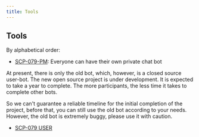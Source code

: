 ```yaml
---
title: Tools
---
```


## Tools

By alphabetical order:

- <a href="/pm/" target="_blank">SCP-079-PM</a>: 
Everyone can have their own private chat bot

At present, there is only the old bot, which, however, is a closed source 
user-bot. The new open source project is under development. It is 
expected to take a year to complete. The more participants, the less 
time it takes to complete other bots.

So we can't guarantee a reliable timeline for the initial completion of 
the project, before that, you can still use the old bot according to 
your needs. However, the old bot is extremely buggy, please use it 
with caution.

- <a href="https://t.me/SCP_079_INFO/71" class="079" target="_blank">SCP-079 USER</a>

<audio src="/audio/page/tools.ogg" autoplay></audio>
<audio id="dooropen079" src="/audio/door/dooropen079.ogg"/>

